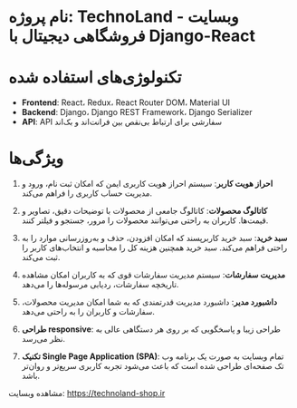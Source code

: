 # نام پروژه: TechnoLand - وبسایت فروشگاهی دیجیتال با Django-React

# تکنولوژی‌های استفاده شده

- **Frontend**: React، Redux، React Router DOM، Material UI
- **Backend**: Django، Django REST Framework، Django Serializer
- **API**: API سفارشی برای ارتباط بی‌نقص بین فرانت‌اند و بک‌اند

# ویژگی‌ها

1. **احراز هویت کاربر**: سیستم احراز هویت کاربری ایمن که امکان ثبت نام، ورود و مدیریت حساب کاربری را فراهم می‌کند.

2. **کاتالوگ محصولات**: کاتالوگ جامعی از محصولات با توضیحات دقیق، تصاویر و قیمت‌ها. کاربران به راحتی می‌توانند محصولات را مرور، جستجو و فیلتر کنند.

3. **سبد خرید**: سبد خرید کاربرپسند که امکان افزودن، حذف و به‌روزرسانی موارد را به راحتی فراهم می‌کند. سبد خرید همچنین هزینه کل را محاسبه و انتخاب‌های کاربر را ثبت می‌کند.

4. **مدیریت سفارشات**: سیستم مدیریت سفارشات قوی که به کاربران امکان مشاهده تاریخچه سفارشات، ردیابی مرسوله‌ها را می‌دهد.

5. **داشبورد مدیر**: داشبورد مدیریت قدرتمندی که به شما امکان مدیریت محصولات، سفارشات و کاربران را به راحتی می‌دهد.

7. **طراحی responsive**: طراحی زیبا و پاسخگویی که بر روی هر دستگاهی عالی به نظر می‌رسد.

8. **تکنیک Single Page Application (SPA)**: تمام وبسایت به صورت یک برنامه وب تک صفحه‌ای طراحی شده است که باعث می‌شود تجربه کاربری سریع‌تر و روان‌تر باشد.

مشاهده وبسایت: https://technoland-shop.ir
